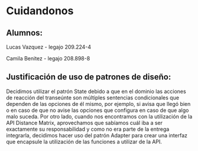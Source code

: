 # Cuidandonos
## Alumnos: 
Lucas Vazquez - legajo 209.224-4

Camila Benitez - legajo 208.898-8

## Justificación de uso de patrones de diseño: 
Decidimos utilizar el patrón State debido a que en el dominio las acciones de reacción del transeúnte son múltiples sentencias condicionales que dependen de las opciones de él mismo, por ejemplo, si avisa que llegó bien o en caso de que no avise las opciones que configura en caso de que algo malo suceda. 
Por otro lado, cuando nos encontramos con la utilización de la API Distance Matrix, aprovechamos que sabíamos cuál iba a ser exactamente su responsabilidad y como no era parte de la entrega integrarla, decidimos hacer uso del patrón Adapter para crear una interfaz que encapsule la utilización de las funciones a utilizar de la API.
